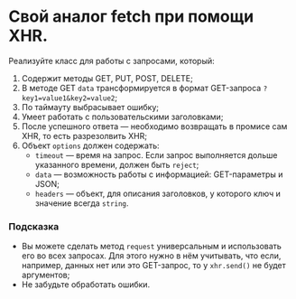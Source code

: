 # Cвой аналог fetch при помощи XHR. 

Реализуйте класс для работы с запросами, который:

1. Содержит методы GET, PUT, POST, DELETE;
2. В методе GET `data` трансформируется в формат GET-запроса `?key1=value1&key2=value2`;
3. По таймауту выбрасывает ошибку;
4. Умеет работать с пользовательскими заголовками;
5. После успешного ответа — необходимо возвращать в промисе сам XHR, то есть разрезолвить XHR;
6. Объект `options` должен содержать:
    * `timeout` — время на запрос. Если запрос выполняется дольше указанного времени, должен быть `reject`;
    * `data` — возможность работы с информацией: GET-параметры и JSON;
    * `headers` — объект, для описания заголовков, у которого ключ и значение всегда `string`.

### Подсказка ###
* Вы можете сделать метод `request` универсальным и использовать его во всех запросах. Для этого нужно в нём учитывать, что если, например, данных нет или это GET-запрос, то у `xhr.send()` не будет аргументов;
* Не забудьте обработать ошибки.